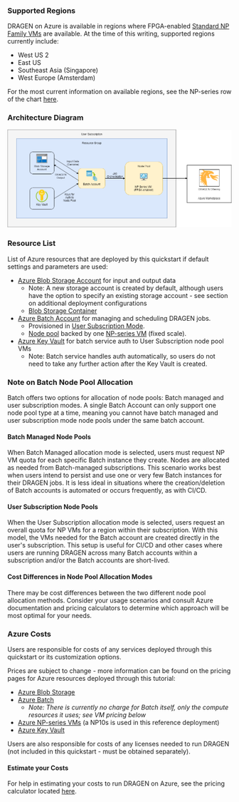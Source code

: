 ### Supported Regions

DRAGEN on Azure is available in regions where FPGA-enabled [Standard NP Family VMs](https://docs.microsoft.com/en-us/azure/virtual-machines/np-series) are available.  At the time of this writing, supported regions currently include:

* West US 2
* East US
* Southeast Asia (Singapore)
* West Europe (Amsterdam)

For the most current information on available regions, see the NP-series row of the chart [here](https://azure.microsoft.com/en-us/global-infrastructure/services/?products=virtual-machines).

### Architecture Diagram

![architecture-diagram](./images/dragen-on-azure.png)

### Resource List

List of Azure resources that are deployed by this quickstart if default settings and parameters are used:

* [Azure Blob Storage Account](https://docs.microsoft.com/en-us/azure/storage/common/storage-account-overview) for input and output data
    * Note: A new storage account is created by default, although users have the option to specify an existing storage account - see section on additional deployment configurations
    * [Blob Storage Container](https://docs.microsoft.com/en-us/azure/storage/blobs/storage-blobs-introduction#containers)
* [Azure Batch Account](https://docs.microsoft.com/en-us/azure/batch/batch-technical-overview) for managing and scheduling DRAGEN jobs.
    * Provisioned in [User Subscription Mode](#user-subscription-node-pools).
    * [Node pool](https://docs.microsoft.com/en-us/azure/batch/nodes-and-pools) backed by one [NP-series VM](https://docs.microsoft.com/en-us/azure/virtual-machines/np-series) (fixed scale).
* [Azure Key Vault](https://docs.microsoft.com/en-us/azure/key-vault/general/basic-concepts) for batch service auth to User Subscription node pool VMs
    * Note: Batch service handles auth automatically, so users do not need to take any further action after the Key Vault is created.

### Note on Batch Node Pool Allocation

Batch offers two options for allocation of node pools: Batch managed and user subscription modes. A single Batch Account can only support one node pool type at a time, meaning you cannot have batch managed and user subscription mode node pools under the same batch account.

#### Batch Managed Node Pools

When Batch Managed allocation mode is selected, users must request NP VM quota for each specific Batch instance they create.  Nodes are allocated as needed from Batch-managed subscriptions.  This scenario works best when users intend to persist and use one or very few Batch instances for their DRAGEN jobs.  It is less ideal in situations where the creation/deletion of Batch accounts is automated or occurs frequently, as with CI/CD.

#### User Subscription Node Pools

When the User Subscription allocation mode is selected, users request an overall quota for NP VMs for a region within their subscription.  With this model, the VMs needed for the Batch account are created directly in the user's subscription.  This setup is useful for CI/CD and other cases where users are running DRAGEN across many Batch accounts within a subscription and/or the Batch accounts are short-lived.

#### Cost Differences in Node Pool Allocation Modes

There may be cost differences between the two different node pool allocation methods.  Consider your usage scenarios and consult Azure documentation and pricing calculators to determine which approach will be most optimal for your needs.

### Azure Costs

Users are responsible for costs of any services deployed through this quickstart or its customization options.

Prices are subject to change - more information can be found on the pricing pages for Azure resources deployed through this tutorial:

* [Azure Blob Storage](https://azure.microsoft.com/en-us/pricing/details/storage/blobs/)
* [Azure Batch](https://azure.microsoft.com/en-us/pricing/details/batch/windows-virtual-machines/)
    * _Note: There is currently no charge for Batch itself, only the compute resources it uses; see VM pricing below_
* [Azure NP-series VMs](https://azure.microsoft.com/en-us/pricing/details/virtual-machines/linux/#np-series) (a NP10s is used in this reference deployment)
* [Azure Key Vault](https://azure.microsoft.com/en-us/pricing/details/key-vault/#pricing)

Users are also responsible for costs of any licenses needed to run DRAGEN (not included in this quickstart - must be obtained separately).

#### Estimate your Costs

For help in estimating your costs to run DRAGEN on Azure, see the pricing calculator located [here](https://azure.microsoft.com/en-us/pricing/calculator/).
